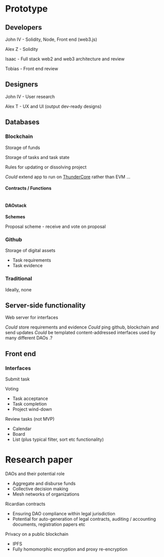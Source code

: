 # Prototype

## Developers

John IV - Solidity, Node, Front end (web3.js)

Alex Z - Solidity

Isaac - Full stack web2 and web3 architecture and review

Tobias - Front end review

## Designers

John IV - User research

Alex T - UX and UI (output dev-ready designs)


## Databases

### Blockchain

Storage of funds

Storage of tasks and task state

Rules for updating or dissolving project

*Could* extend app to run on [ThunderCore](https://www.thundercore.com/migrate-ethereum-dapps) rather than EVM ...

#### Contracts / Functions

```javascript


```

#### DAOstack

**Schemes**

Proposal scheme - receive and vote on proposal

### Github

Storage of digital assets
  - Task requirements
  - Task evidence

### Traditional

Ideally, none


## Server-side functionality

Web server for interfaces

*Could* store requirements and evidence
*Could* ping github, blockchain and send updates
*Could* be templated content-addressed interfaces used by many different DAOs .?

## Front end

### Interfaces

Submit task

Voting
- Task acceptance
- Task completion
- Project wind-down

Review tasks (not MVP)
- Calendar
- Board
- List
(plus typical filter, sort etc functionality)

# Research paper

DAOs and their potential role
- Aggregate and disburse funds
- Collective decision making
- Mesh networks of organizations

Ricardian contracts
- Ensuring DAO compliance within legal jurisdiction
- Potential for auto-generation of legal contracts, auditing / accounting documents, registration papers etc

Privacy on a public blockchain
- IPFS
- Fully homomorphic encryption and proxy re-encryption
